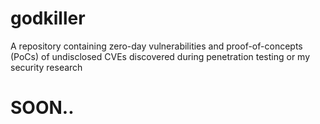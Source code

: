 # godkiller
A repository containing zero-day vulnerabilities and proof-of-concepts (PoCs) of undisclosed CVEs discovered during penetration testing or my security research


# SOON..
